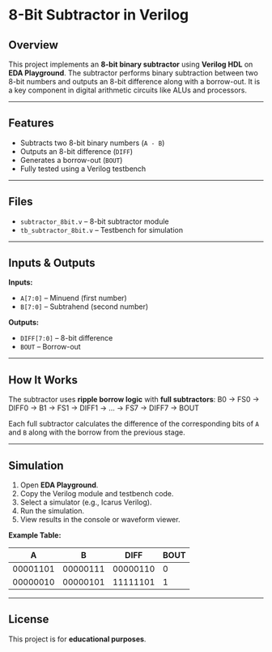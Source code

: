 # 8-Bit Subtractor in Verilog

## Overview
This project implements an **8-bit binary subtractor** using **Verilog HDL** on **EDA Playground**. The subtractor performs binary subtraction between two 8-bit numbers and outputs an 8-bit difference along with a borrow-out. It is a key component in digital arithmetic circuits like ALUs and processors.

---

## Features
- Subtracts two 8-bit binary numbers (`A - B`)
- Outputs an 8-bit difference (`DIFF`)
- Generates a borrow-out (`BOUT`)
- Fully tested using a Verilog testbench

---

## Files
- `subtractor_8bit.v` – 8-bit subtractor module
- `tb_subtractor_8bit.v` – Testbench for simulation

---

## Inputs & Outputs
**Inputs:**  
- `A[7:0]` – Minuend (first number)  
- `B[7:0]` – Subtrahend (second number)  

**Outputs:**  
- `DIFF[7:0]` – 8-bit difference  
- `BOUT` – Borrow-out

---

## How It Works
The subtractor uses **ripple borrow logic** with **full subtractors**:
B0 → FS0 → DIFF0 → B1 → FS1 → DIFF1 → ... → FS7 → DIFF7 → BOUT


Each full subtractor calculates the difference of the corresponding bits of `A` and `B` along with the borrow from the previous stage.

---

## Simulation
1. Open **EDA Playground**.
2. Copy the Verilog module and testbench code.
3. Select a simulator (e.g., Icarus Verilog).
4. Run the simulation.
5. View results in the console or waveform viewer.

**Example Table:**

| A        | B        | DIFF     | BOUT |
|----------|----------|----------|------|
| 00001101 | 00000111 | 00000110 | 0    |
| 00000010 | 00000101 | 11111101 | 1    |

---

## License
This project is for **educational purposes**.
